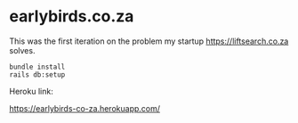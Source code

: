 # earlybirds.co.za

This was the first iteration on the problem my startup https://liftsearch.co.za solves.

````
bundle install
rails db:setup
````

Heroku link:

https://earlybirds-co-za.herokuapp.com/
